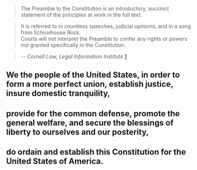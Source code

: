 > The Preamble to the Constitution is an introductory, succinct statement of the principles at work in the full text.   

> It is referred to in countless speeches, judicial opinions, and in a song from Schoolhouse Rock.  
> Courts will not interpret the Preamble to confer any rights or powers not granted specifically in the Constitution. 

>  -- <cite>Cornell Law, Legal  Information Institute [1]</cite>

[1]:https://www.law.cornell.edu/constitution/preamble


## We the people of the United States, in order to form a more perfect union, establish justice, insure domestic tranquility, 
## provide for the common defense, promote the general welfare, and secure the blessings of liberty to ourselves and our posterity, 
## do ordain and establish this Constitution for the United States of America.
